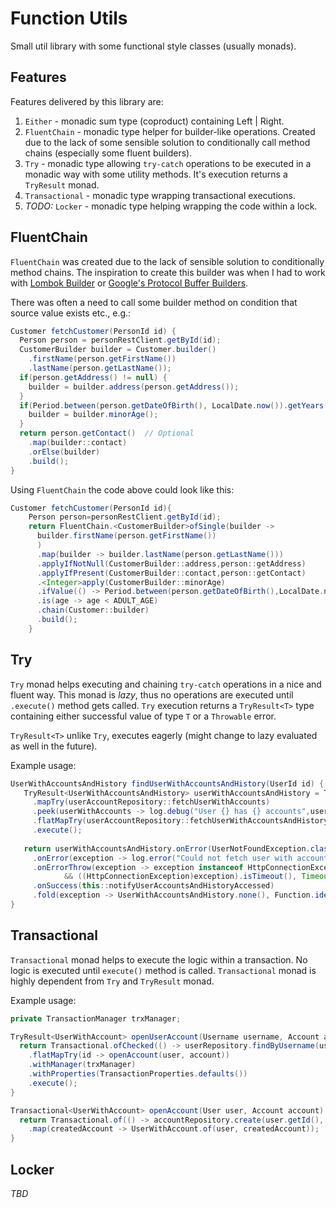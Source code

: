 # Function Utils
Small util library with some functional style classes (usually monads).

## Features
Features delivered by this library are:
1. `Either` - monadic sum type (coproduct) containing Left | Right.
1. `FluentChain` - monadic type helper for builder-like operations. Created due to the lack of some
   sensible solution to conditionally call method chains (especially some fluent builders).
1. `Try` - monadic type allowing `try-catch` operations to be executed in a monadic way with some
   utility methods. It's execution returns a `TryResult` monad.
1. `Transactional` - monadic type wrapping transactional executions.
1. _TODO:_ `Locker` - monadic type helping wrapping the code within a lock.

## FluentChain
`FluentChain` was created due to the lack of sensible solution to conditionally method chains.
The inspiration to create this builder was when I had to work with [Lombok Builder][1] 
or [Google's Protocol Buffer Builders][2].

There was often a need to call some builder method on condition that source value exists etc., e.g.:
```java
Customer fetchCustomer(PersonId id) {
  Person person = personRestClient.getById(id);
  CustomerBuilder builder = Customer.builder()
    .firstName(person.getFirstName())
    .lastName(person.getLastName());
  if(person.getAddress() != null) {
    builder = builder.address(person.getAddress());
  }
  if(Period.between(person.getDateOfBirth(), LocalDate.now()).getYears() < ADULT_AGE) {
    builder = builder.minorAge();
  }
  return person.getContact()  // Optional
    .map(builder::contact)
    .orElse(builder)
    .build();
}
```

Using `FluentChain` the code above could look like this:

```java
Customer fetchCustomer(PersonId id){
    Person person=personRestClient.getById(id);
    return FluentChain.<CustomerBuilder>ofSingle(builder ->
      builder.firstName(person.getFirstName())
      )
      .map(builder -> builder.lastName(person.getLastName()))
      .applyIfNotNull(CustomerBuilder::address,person::getAddress)
      .applyIfPresent(CustomerBuilder::contact,person::getContact)
      .<Integer>apply(CustomerBuilder::minorAge)
      .ifValue(() -> Period.between(person.getDateOfBirth(),LocalDate.now()).getYears())
      .is(age -> age < ADULT_AGE)
      .chain(Customer::builder)
      .build();
    }
```

## Try

`Try` monad helps executing and chaining `try-catch` operations in a nice and fluent way. This monad
is _lazy_, thus no operations are executed until `.execute()` method gets called.
`Try` execution returns a `TryResult<T>` type containing either successful value of type `T` or
a `Throwable` error. 

`TryResult<T>` unlike `Try`, executes eagerly (might change to lazy evaluated as well in the future).

Example usage:

```java
UserWithAccountsAndHistory findUserWithAccountsAndHistory(UserId id) {
   TryResult<UserWithAccountsAndHistory> userWithAccountsAndHistory = Try.of(() -> userRepository.findUserById(id))
     .mapTry(userAccountRepository::fetchUserWithAccounts)
     .peek(userWithAccounts -> log.debug("User {} has {} accounts",user.getUsername(),user.getAccounts().size()))
     .flatMapTry(userAccountRepository::fetchUserWithAccountsAndHistory)
     .execute();
     
   return userWithAccountsAndHistory.onError(UserNotFoundException.class, () -> log.warn("User with id {} not found", id))
     .onError(exception -> log.error("Could not fetch user with accounts and history for user id {}", id))
     .onErrorThrow(exception -> exception instanceof HttpConnectionException 
            && ((HttpConnectionException)exception).isTimeout(), TimeoutException::new)
     .onSuccess(this::notifyUserAccountsAndHistoryAccessed)
     .fold(exception -> UserWithAccountsAndHistory.none(), Function.identity());
}
```

## Transactional

`Transactional` monad helps to execute the logic within a transaction. No logic is executed until `execute()`
method is called. `Transactional` monad is highly dependent from `Try` and `TryResult` monad.

Example usage:

```java
private TransactionManager trxManager;

TryResult<UserWithAccount> openUserAccount(Username username, Account account) {
  return Transactional.ofChecked(() -> userRepository.findByUsername(username))
    .flatMapTry(id -> openAccount(user, account))
    .withManager(trxManager)
    .withProperties(TransactionProperties.defaults())
    .execute();
}

Transactional<UserWithAccount> openAccount(User user, Account account) {
  return Transactional.of(() -> accountRepository.create(user.getId(), account))
    .map(createdAccount -> UserWithAccount.of(user, createdAccount));
}
```

## Locker

_TBD_

[1]: https://projectlombok.org/features/Builder

[2]: https://developers.google.com/protocol-buffers/docs/javatutorial#builders